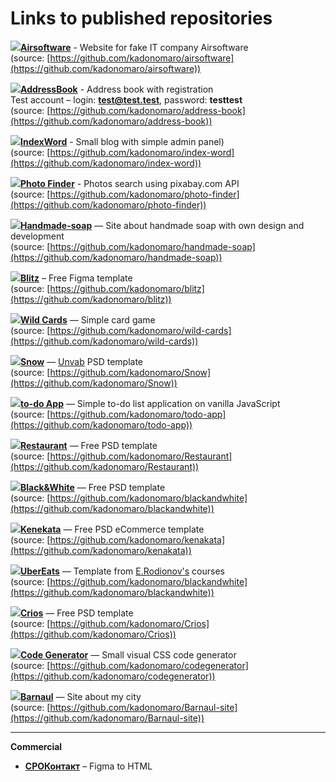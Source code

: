 # Links to published repositories

![](https://img.icons8.com/color/32/000000/html-5.png)[**Airsoftware**](https://airsoftware.ru.com/) - Website for fake IT company Airsoftware  
(source: [https://github.com/kadonomaro/airsoftware](https://github.com/kadonomaro/airsoftware))

![](https://img.icons8.com/color/32/000000/vue-js.png)[**AddressBook**](https://address-book-2020.web.app/) - Address book with registration  
Test account – login: **test@test.test**, password: **testtest**  
(source: [https://github.com/kadonomaro/address-book](https://github.com/kadonomaro/address-book))

![](https://img.icons8.com/color/32/000000/vue-js.png)[**IndexWord**](https://indexword.handmade-soap.ru/) - Small blog with simple admin panel)  
(source: [https://github.com/kadonomaro/index-word](https://github.com/kadonomaro/index-word))

![](https://img.icons8.com/color/32/000000/vue-js.png)[**Photo Finder**](https://kadonomaro.github.io/photo-finder/) - Photos search using pixabay.com API  
(source: [https://github.com/kadonomaro/photo-finder](https://github.com/kadonomaro/photo-finder))

![](https://img.icons8.com/color/32/000000/html-5.png)[**Handmade-soap**](https://handmade-soap.ru/) — Site about handmade soap with own design and development  
(source: [https://github.com/kadonomaro/handmade-soap](https://github.com/kadonomaro/handmade-soap))

![](https://img.icons8.com/color/32/000000/html-5.png)[**Blitz**](https://kadonomaro.github.io/blitz/) – Free Figma template  
(source: [https://github.com/kadonomaro/blitz](https://github.com/kadonomaro/blitz))

![](https://handmade-soap.ru/templates/images/js_logo.png)[**Wild Cards**](https://kadonomaro.github.io/wild-cards/) — Simple card game  
(source: [https://github.com/kadonomaro/wild-cards](https://github.com/kadonomaro/wild-cards))

![](https://img.icons8.com/color/32/000000/html-5.png)[**Snow**](https://kadonomaro.github.io/Snow/) — [Unvab](http://unvab.com/#home) PSD template  
(source: [https://github.com/kadonomaro/Snow](https://github.com/kadonomaro/Snow))

![](https://handmade-soap.ru/templates/images/js_logo.png)[**to-do App**](https://kadonomaro.github.io/todo-app/) — Simple to-do list application on vanilla JavaScript  
(source: [https://github.com/kadonomaro/todo-app](https://github.com/kadonomaro/todo-app))

![](https://img.icons8.com/color/32/000000/html-5.png)[**Restaurant**](https://kadonomaro.github.io/Restaurant/) — Free PSD template  
(source: [https://github.com/kadonomaro/Restaurant](https://github.com/kadonomaro/Restaurant))

![](https://img.icons8.com/color/32/000000/html-5.png)[**Black&White**](https://kadonomaro.github.io/blackandwhite/) — Free PSD template  
(source: [https://github.com/kadonomaro/blackandwhite](https://github.com/kadonomaro/blackandwhite))

![](https://img.icons8.com/color/32/000000/html-5.png)[**Kenekata**](https://kadonomaro.github.io/kenakata/) — Free PSD eCommerce template  
(source: [https://github.com/kadonomaro/kenakata](https://github.com/kadonomaro/kenakata))

![](https://img.icons8.com/color/32/000000/html-5.png)[**UberEats**](https://kadonomaro.github.io/uberats-demo-frontend/) — Template from [E.Rodionov's](https://erodionov.ru/) courses  
(source: [https://github.com/kadonomaro/blackandwhite](https://github.com/kadonomaro/blackandwhite))

![](https://img.icons8.com/color/32/000000/html-5.png)[**Crios**](https://kadonomaro.github.io/Crios/) — Free PSD template  
(source: [https://github.com/kadonomaro/Crios](https://github.com/kadonomaro/Crios))

![](https://img.icons8.com/color/32/000000/html-5.png)[**Code Generator**](https://kadonomaro.github.io/codegenerator/) — Small visual CSS code generator  
(source: [https://github.com/kadonomaro/codegenerator](https://github.com/kadonomaro/codegenerator))

![](https://img.icons8.com/color/32/000000/html-5.png)[**Barnaul**](https://kadonomaro.github.io/Barnaul-site/) — Site about my city  
(source: [https://github.com/kadonomaro/Barnaul-site](https://github.com/kadonomaro/Barnaul-site))

***
**Commercial**  

* [**СРОКонтакт**](http://xn--80atbkdblhoc.xn--p1ai/) – Figma to HTML
